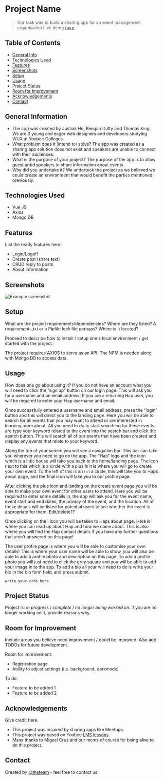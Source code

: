 <!--Input from Keegan, Justina and Thomas-->

# Project Name

> Our task was to build a sharing app for an event management organisation
> Live demo [_here_](https://www.example.com). <!-- If you have the project hosted somewhere, include the link here. -->

## Table of Contents

- [General Info](#general-information)
- [Technologies Used](#technologies-used)
- [Features](#features)
- [Screenshots](#screenshots)
- [Setup](#setup)
- [Usage](#usage)
- [Project Status](#project-status)
- [Room for Improvement](#room-for-improvement)
- [Acknowledgements](#acknowledgements)
- [Contact](#contact)
<!-- * [License](#license) -->

## General Information

- The app was created by Justina Ho, Keegan Dufty and Thomas King. We are 3 young and eager web designers and developers studying WUX at Yoobee Colleges.
- What problem does it (intend to) solve? The app was created as a sharing app solution does not exist and speakers are unable to connect with their audiences.
- What is the purpose of your project? The purpose of the app is to allow guest anbd speakers to share information about events
- Why did you undertake it? We undertook the project as we believed we could create an environment that would benefit the parties mentioned previously.
<!-- You don't have to answer all the questions - just the ones relevant to your project. -->

## Technologies Used

- Vue JS
- Axios
- Mongo DB

## Features

List the ready features here:

- Login/Logoff
- Create post (share text)
- CRUD reply to posts
- About information

## Screenshots

![Example screenshot](./img/screenshot.png)

<!-- If you have screenshots you'd like to share, include them here. -->

## Setup

What are the project requirements/dependencies? Where are they listed? A requirements.txt or a Pipfile.lock file perhaps? Where is it located?

Proceed to describe how to install / setup one's local environment / get started with the project.

The project requires AXIOS to serve as an API. The NPM is needed along with Mongo DB to access data.

## Usage

How does one go about using it?
If you do not have an account what you will need to click the “sign up” button on our login page. This will ask you for a username and an email address. If you are a returning Hap user, you will be required to enter your Hap username and email.

Once successfully entered a username and email address, press the “login” button and this will direct you to the landing page. Here you will be able to search for all events that you may want to attend or are interested in learning more about. All you need to do to start searching for these events are type your keyword related to the event into the search bar and click the search button. This will search all of our events that have been created and display any events that relate to your keyword.

Along the top of your screen you will see a navigation bar. This bar can take you wherever you need to go on the app. The “Hap” logo and the icon which is a little house will take you back to the home/landing page. The icon next to this which is a circle with a plus in it is where you will go to create your own event. To the left of this is an i in a circle, this will take you to Haps about page, and the final icon will take you to our profile page.

After clicking the plus icon and landing on the create event page you will be able to make your own event for other users to attend. Here you will be required to enter some details in, the app will ask you for the event name, event start and end dates, the privacy of the event, and the location. All of these details will be listed for potential users to see whether the event is appropriate for them. Edit/delete??

Once clicking on the i icon you will be taken to Haps about page. Here is where you can read up about Hap and how we came about. This is also where you will find the Hap contact details if you have any further questions that aren’t answered on this page!

The user profile page is where you will be able to customise your own details! This is where your user name will be able to show, you will also be able to add a profile photo and description on this page. To add a profile photo you will just need to click the grey square and you will be able to add your image in to the app. To add a bio all your will need to do is write your bio in the bio form field, and press submit.

`write-your-code-here`

## Project Status

Project is: _in progress_ / _complete_ / _no longer being worked on_. If you are no longer working on it, provide reasons why.

## Room for Improvement

Include areas you believe need improvement / could be improved. Also add TODOs for future development.

Room for improvement:

- Registration page
- Ability to adjust settings (i.e. background, darkmode)

To do:

- Feature to be added 1
- Feature to be added 2

## Acknowledgements

Give credit here.

- This project was inspired by sharing apps like Meetups.
- This project was based on Yoobee [LMS lessons](https://www.example.com).
- Many thanks to Miguel Cruz and our moms of course for being alive to do this project.

## Contact

Created by [@theteam](https://www.<givemeaname>.co.nz/) - feel free to contact us!

<!-- Optional -->
<!-- ## License -->
<!-- This project is open source and available under the [... License](). -->

<!-- You don't have to include all sections - just the one's relevant to your project -->
